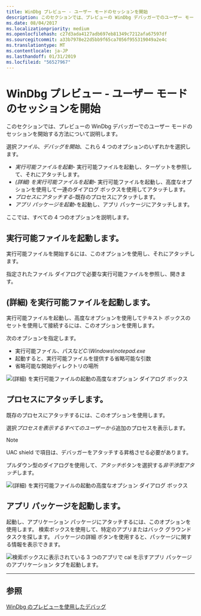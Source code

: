 ```yaml
---
title: WinDbg プレビュー - ユーザー モードのセッションを開始
description: このセクションでは、プレビューの WinDbg デバッガーでのユーザー モードのセッションを開始する方法について説明します。
ms.date: 08/04/2017
ms.localizationpriority: medium
ms.openlocfilehash: c27d3ada4127adb697eb81349c7212afa67597df
ms.sourcegitcommit: a33b7978e22d5bb9f65ca7056f955319049a2e4c
ms.translationtype: MT
ms.contentlocale: ja-JP
ms.lasthandoff: 01/31/2019
ms.locfileid: "56527967"
---
```

# <a name="windbg-preview---start-a-user-mode-session"></a>WinDbg プレビュー - ユーザー モードのセッションを開始  

このセクションでは、プレビューの WinDbg デバッガーでのユーザー モードのセッションを開始する方法について説明します。

選択*ファイル*、*デバッグを開始*、これら 4 つのオプションのいずれかを選択します。

- *実行可能ファイルを起動*- 実行可能ファイルを起動し、ターゲットを参照して、それにアタッチします。
- *(詳細) を実行可能ファイルを起動*- 実行可能ファイルを起動し、高度なオプションを使用して一連のダイアログ ボックスを使用してアタッチします。
- *プロセスにアタッチする*-既存のプロセスにアタッチします。
- *アプリ パッケージを起動*-を起動し、アプリ パッケージにアタッチします。

ここでは、すべての 4 つのオプションを説明します。


## <a name="launch-executable"></a>実行可能ファイルを起動します。

実行可能ファイルを開始するには、このオプションを使用し、それにアタッチします。

指定されたファイル ダイアログで必要な実行可能ファイルを参照し、開きます。 


## <a name="launch-executable-advanced"></a>(詳細) を実行可能ファイルを起動します。

実行可能ファイルを起動し、高度なオプションを使用してテキスト ボックスのセットを使用して接続するには、このオプションを使用します。 

次のオプションを指定します。
- 実行可能ファイル、パスなど*C:\Windows\notepad.exe*
- 起動すると、実行可能ファイルを提供する省略可能な引数
- 省略可能な開始ディレクトリの場所

![(詳細) を実行可能ファイルの起動の高度なオプション ダイアログ ボックス](images/windbgx-launch-executable-advanced.png)


## <a name="attach-to-a-process"></a>プロセスにアタッチします。

既存のプロセスにアタッチするには、このオプションを使用します。

選択*プロセスを表示するすべてのユーザーから*追加のプロセスを表示します。

> [!NOTE]
> UAC shield で項目は、デバッガーをアタッチする昇格させる必要があります。

プルダウン型のダイアログを使用して、*アタッチ*ボタンを選択する*非干渉型アタッチ*します。

![(詳細) を実行可能ファイルの起動の高度なオプション ダイアログ ボックス](images/windbgx-attach-to-a-process.png)


## <a name="launch-app-package"></a>アプリ パッケージを起動します。

起動し、アプリケーション パッケージにアタッチするには、このオプションを使用します。 検索ボックスを使用して、特定のアプリまたはバック グラウンド タスクを探します。 パッケージの詳細 ボタンを使用すると、パッケージに関する情報を表示できます。

![検索ボックスに表示されている 3 つのアプリで cal を示すアプリ パッケージのアプリケーション タブを起動します。](images/windbgx-launch-app-package.png)


---

## <a name="see-also"></a>参照

[WinDbg のプレビューを使用したデバッグ](debugging-using-windbg-preview.md)






